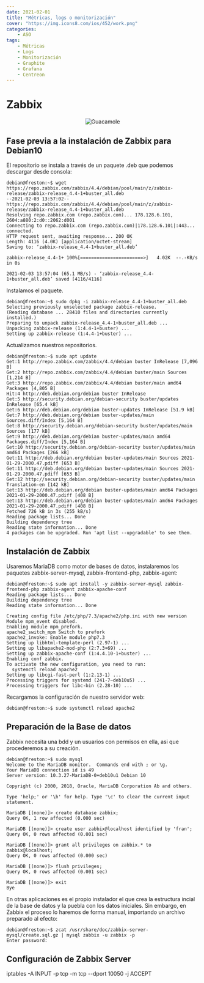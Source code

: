 ```yaml
---
date: 2021-02-01
title: "Métricas, logs o monitorización"
cover: "https://img.icons8.com/ios/452/work.png"
categories: 
    - ASO
tags:
    - Métricas
    - Logs
    - Monitorización
    - Graphite
    - Grafana
    - Centreon
---
```


# Zabbix

<center><img alt="Guacamole" src="https://www.icm.es/wp-content/uploads/2020/04/logo-zabbix-768x554.jpg"/></center>

## Fase previa a la instalación de Zabbix para Debian10

El repositorio se instala a través de un paquete .deb que podemos descargar desde consola:
```shell
debian@freston:~$ wget https://repo.zabbix.com/zabbix/4.4/debian/pool/main/z/zabbix-release/zabbix-release_4.4-1+buster_all.deb
--2021-02-03 13:57:02--  https://repo.zabbix.com/zabbix/4.4/debian/pool/main/z/zabbix-release/zabbix-release_4.4-1+buster_all.deb
Resolving repo.zabbix.com (repo.zabbix.com)... 178.128.6.101, 2604:a880:2:d0::2062:d001
Connecting to repo.zabbix.com (repo.zabbix.com)|178.128.6.101|:443... connected.
HTTP request sent, awaiting response... 200 OK
Length: 4116 (4.0K) [application/octet-stream]
Saving to: ‘zabbix-release_4.4-1+buster_all.deb’

zabbix-release_4.4-1+ 100%[=======================>]   4.02K  --.-KB/s    in 0s      

2021-02-03 13:57:04 (65.1 MB/s) - ‘zabbix-release_4.4-1+buster_all.deb’ saved [4116/4116]
```

Instalamos el paquete.
```shell
debian@freston:~$ sudo dpkg -i zabbix-release_4.4-1+buster_all.deb
Selecting previously unselected package zabbix-release.
(Reading database ... 28410 files and directories currently installed.)
Preparing to unpack zabbix-release_4.4-1+buster_all.deb ...
Unpacking zabbix-release (1:4.4-1+buster) ...
Setting up zabbix-release (1:4.4-1+buster) ...
```

Actualizamos nuestros repositorios.
```shell
debian@freston:~$ sudo apt update
Get:1 http://repo.zabbix.com/zabbix/4.4/debian buster InRelease [7,096 B]
Get:2 http://repo.zabbix.com/zabbix/4.4/debian buster/main Sources [1,214 B]        
Get:3 http://repo.zabbix.com/zabbix/4.4/debian buster/main amd64 Packages [4,805 B]  
Hit:4 http://deb.debian.org/debian buster InRelease                                  
Get:5 http://security.debian.org/debian-security buster/updates InRelease [65.4 kB] 
Get:6 http://deb.debian.org/debian buster-updates InRelease [51.9 kB]
Get:7 http://deb.debian.org/debian buster-updates/main Sources.diff/Index [5,164 B]
Get:8 http://security.debian.org/debian-security buster/updates/main Sources [177 kB]
Get:9 http://deb.debian.org/debian buster-updates/main amd64 Packages.diff/Index [5,164 B]
Get:10 http://security.debian.org/debian-security buster/updates/main amd64 Packages [266 kB]
Get:11 http://deb.debian.org/debian buster-updates/main Sources 2021-01-29-2000.47.pdiff [653 B]
Get:11 http://deb.debian.org/debian buster-updates/main Sources 2021-01-29-2000.47.pdiff [653 B]
Get:12 http://security.debian.org/debian-security buster/updates/main Translation-en [142 kB]
Get:13 http://deb.debian.org/debian buster-updates/main amd64 Packages 2021-01-29-2000.47.pdiff [408 B]
Get:13 http://deb.debian.org/debian buster-updates/main amd64 Packages 2021-01-29-2000.47.pdiff [408 B]
Fetched 726 kB in 3s (255 kB/s)                         
Reading package lists... Done
Building dependency tree       
Reading state information... Done
4 packages can be upgraded. Run 'apt list --upgradable' to see them.
```

## Instalación de Zabbix

Usaremos MariaDB como motor de bases de datos, instalaremos los paquetes zabbix-server-mysql, zabbix-frontend-php, zabbix-agent:
```shell
debian@freston:~$ sudo apt install -y zabbix-server-mysql zabbix-frontend-php zabbix-agent zabbix-apache-conf
Reading package lists... Done
Building dependency tree       
Reading state information... Done

Creating config file /etc/php/7.3/apache2/php.ini with new version
Module mpm_event disabled.
Enabling module mpm_prefork.
apache2_switch_mpm Switch to prefork
apache2_invoke: Enable module php7.3
Setting up libhtml-template-perl (2.97-1) ...
Setting up libapache2-mod-php (2:7.3+69) ...
Setting up zabbix-apache-conf (1:4.4.10-1+buster) ...
Enabling conf zabbix.
To activate the new configuration, you need to run:
  systemctl reload apache2
Setting up libcgi-fast-perl (1:2.13-1) ...
Processing triggers for systemd (241-7~deb10u5) ...
Processing triggers for libc-bin (2.28-10) ...
```

Recargamos la configuración de nuestro servidor web:
```shell
debian@freston:~$ sudo systemctl reload apache2
```

## Preparación de la Base de datos

Zabbix necesita una bdd y un usuarios con permisos en ella, asi que procederemos a su creación.
```shell
debian@freston:~$ sudo mysql
Welcome to the MariaDB monitor.  Commands end with ; or \g.
Your MariaDB connection id is 49
Server version: 10.3.27-MariaDB-0+deb10u1 Debian 10

Copyright (c) 2000, 2018, Oracle, MariaDB Corporation Ab and others.

Type 'help;' or '\h' for help. Type '\c' to clear the current input statement.

MariaDB [(none)]> create database zabbix;
Query OK, 1 row affected (0.000 sec)

MariaDB [(none)]> create user zabbix@localhost identified by 'fran';
Query OK, 0 rows affected (0.001 sec)

MariaDB [(none)]> grant all privileges on zabbix.* to zabbix@localhost;
Query OK, 0 rows affected (0.000 sec)

MariaDB [(none)]> flush privileges;
Query OK, 0 rows affected (0.001 sec)

MariaDB [(none)]> exit
Bye
```

En otras aplicaciones es el propio instalador el que crea la estructura incial de la base de datos y la puebla con los datos iniciales. Sin embargo, en Zabbix el proceso lo haremos de forma manual, importando un archivo preparado al efecto:
```shell
debian@freston:~$ zcat /usr/share/doc/zabbix-server-mysql/create.sql.gz | mysql zabbix -u zabbix -p
Enter password: 
```

## Configuración de Zabbix Server








iptables -A INPUT -p tcp -m tcp --dport 10050 -j ACCEPT